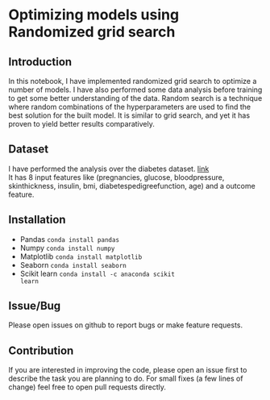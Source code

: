 # Optimizing models using Randomized grid search

## Introduction
In this notebook, I have implemented randomized grid search to optimize a number of models. I have also performed some data analysis before training to get some better understanding of the data. Random search is a technique where random combinations of the hyperparameters are used to find the best solution for the built model. It is similar to grid search, and yet it has proven to yield better results comparatively.  

## Dataset
I have performed the analysis over the diabetes dataset. [link](https://github.com/rajatsharma369007/Optimizing_models_using_Randomized_grid_search/blob/master/diabetes.csv)  
It has 8 input features like (pregnancies, glucose, bloodpressure, skinthickness, insulin, bmi, diabetespedigreefunction, age) and a outcome feature.

## Installation
* Pandas
<code>conda install pandas</code>
* Numpy
<code>conda install numpy</code>
* Matplotlib
<code>conda install matplotlib</code>
* Seaborn
<code>conda install seaborn</code>
* Scikit learn
<code>conda install -c anaconda scikit learn</code>

## Issue/Bug
Please open issues on github to report bugs or make feature requests.

## Contribution
If you are interested in improving the code, please open an issue first to describe the task you are planning to do. For small fixes (a few lines of change) feel free to open pull requests directly.

